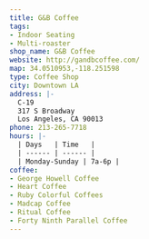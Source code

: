 ```yaml
---
title: G&B Coffee
tags:
- Indoor Seating
- Multi-roaster
shop_name: G&B Coffee
website: http://gandbcoffee.com/
map: 34.0510953,-118.251598
type: Coffee Shop
city: Downtown LA
address: |-
  C-19
  317 S Broadway
  Los Angeles, CA 90013
phone: 213-265-7718
hours: |-
  | Days   | Time   |
  | ------ | ------ |
  | Monday-Sunday | 7a-6p |
coffee:
- George Howell Coffee
- Heart Coffee
- Ruby Colorful Coffees
- Madcap Coffee
- Ritual Coffee
- Forty Ninth Parallel Coffee
---
```

